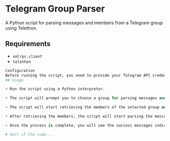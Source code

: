 # Telegram Group Parser

A Python script for parsing messages and members from a Telegram group using Telethon.

## Requirements

- `xmlrpc.client`
- `telethon`
```python
Configuration
Before running the script, you need to provide your Telegram API credentials and phone number in the code. Update the following variables in the script:
## Usage

+ Run the script using a Python interpreter.

+ The script will prompt you to choose a group for parsing messages and members. Enter the corresponding number and press Enter.

+ The script will start retrieving the members of the selected group and save them in a CSV file named members.csv.

+ After retrieving the members, the script will start parsing the messages of the selected group and save them in a CSV file named chats.csv.

+ Once the process is complete, you will see the success messages indicating that the parsing of members and messages was done successfully.

# Rest of the code...
